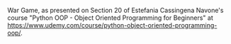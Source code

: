 War Game, as presented on Section 20 of Estefania Cassingena Navone's course "Python OOP - Object Oriented Programming for Beginners" at https://www.udemy.com/course/python-object-oriented-programming-oop/.

